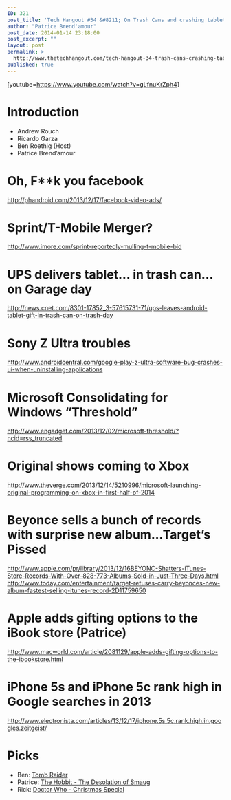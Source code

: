 ```yaml
---
ID: 321
post_title: 'Tech Hangout #34 &#8211; On Trash Cans and crashing tablets'
author: "Patrice Brend'amour"
post_date: 2014-01-14 23:18:00
post_excerpt: ""
layout: post
permalink: >
  http://www.thetechhangout.com/tech-hangout-34-trash-cans-crashing-tablets/
published: true
---
```

[youtube=https://www.youtube.com/watch?v=gLfnuKrZph4]
<h1>Introduction</h1>

<ul>
<li>Andrew Rouch</li>
<li>Ricardo Garza</li>
<li>Ben Roethig (Host)</li>
<li>Patrice Brend’amour</li>
</ul>

<h1>Oh, F**k you facebook</h1>

<p><a href="http://phandroid.com/2013/12/17/facebook-video-ads/">http://phandroid.com/2013/12/17/facebook-video-ads/</a></p>

<h1>Sprint/T-Mobile Merger?</h1>

<p><a href="http://www.imore.com/sprint-reportedly-mulling-t-mobile-bid">http://www.imore.com/sprint-reportedly-mulling-t-mobile-bid</a></p>

<h1>UPS delivers tablet… in trash can… on Garage day</h1>

<p><a href="http://news.cnet.com/8301-17852_3-57615731-71/ups-leaves-android-tablet-gift-in-trash-can-on-trash-day">http://news.cnet.com/8301-17852_3-57615731-71/ups-leaves-android-tablet-gift-in-trash-can-on-trash-day</a></p>

<h1>Sony Z Ultra troubles</h1>

<p><a href="http://www.androidcentral.com/google-play-z-ultra-software-bug-crashes-ui-when-uninstalling-applications">http://www.androidcentral.com/google-play-z-ultra-software-bug-crashes-ui-when-uninstalling-applications</a></p>

<h1>Microsoft Consolidating for Windows “Threshold”</h1>

<p><a href="http://www.engadget.com/2013/12/02/microsoft-threshold/?ncid=rss_truncated">http://www.engadget.com/2013/12/02/microsoft-threshold/?ncid=rss_truncated</a></p>

<h1>Original shows coming to Xbox</h1>

<p><a href="http://www.theverge.com/2013/12/14/5210996/microsoft-launching-original-programming-on-xbox-in-first-half-of-2014">http://www.theverge.com/2013/12/14/5210996/microsoft-launching-original-programming-on-xbox-in-first-half-of-2014</a></p>

<h1>Beyonce sells a bunch of records with surprise new album...Target’s Pissed</h1>

<p><a href="http://www.apple.com/pr/library/2013/12/16BEYONC-Shatters-iTunes-Store-Records-With-Over-828-773-Albums-Sold-in-Just-Three-Days.html">http://www.apple.com/pr/library/2013/12/16BEYONC-Shatters-iTunes-Store-Records-With-Over-828-773-Albums-Sold-in-Just-Three-Days.html</a>
<a href="http://www.today.com/entertainment/target-refuses-carry-beyonces-new-album-fastest-selling-itunes-record-2D11759650">http://www.today.com/entertainment/target-refuses-carry-beyonces-new-album-fastest-selling-itunes-record-2D11759650</a></p>

<h1>Apple adds gifting options to the iBook store (Patrice)</h1>

<p><a href="http://www.macworld.com/article/2081129/apple-adds-gifting-options-to-the-ibookstore.html">http://www.macworld.com/article/2081129/apple-adds-gifting-options-to-the-ibookstore.html</a></p>

<h1>iPhone 5s and iPhone 5c rank high in Google searches in 2013</h1>

<p><a href="http://www.electronista.com/articles/13/12/17/iphone.5s.5c.rank.high.in.googles.zeitgeist/">http://www.electronista.com/articles/13/12/17/iphone.5s.5c.rank.high.in.googles.zeitgeist/</a></p>

<h1>Picks</h1>

<ul>
<li>Ben: <a href="https://itunes.apple.com/us/app/tomb-raider-i/id663820495?mt=8">Tomb Raider</a></li>
<li>Patrice: <a href="http://www.imdb.com/title/tt1170358/?ref_=fn_al_tt_2">The Hobbit - The Desolation of Smaug</a></li>
<li>Rick: <a href="http://www.youtube.com/watch?v=TWwYLlcPekA">Doctor Who - Christmas Special</a></li>
</ul>